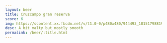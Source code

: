 ```yaml
---
layout: beer
title: Cruzcampo gran reserva
score: 6
img: https://scontent.xx.fbcdn.net/v/t1.0-0/p480x480/944493_10151798819313745_233015169_n.jpg?oh=565653f770f2aa825f9412f772f50dad&oe=5911CE12
desc: A bit malty but mostly smooth
permalink: /beer/:title.html
---
```

